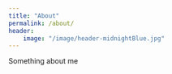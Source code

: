 ```yaml
---
title: "About"
permalink: /about/
header:
	image: "/image/header-midnightBlue.jpg"
---
```


Something about me